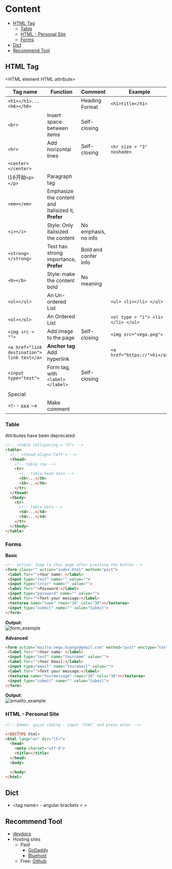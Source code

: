 # Content
- [HTML Tag](#html-tag)
  * [Table](#table)
  * [HTML - Personal Site](#html---personal-site)
  * [Forms](#forms)
- [Dict](#dict)
- [Recommend Tool](#recommend-tool)

## HTML Tag  
\<HTML element HTML attribute>  
  
| Tag name | Function | Comment | Example |
| -------- | -------- | ------- | ------- |
| `<h1></h1>...<h6></h6>` | | Heading Format | `<h1>title</h1>` |
| `<br>` | Insert space between items | Self-closing | |
| `<hr>` | Add horizontal lines | Self-closing | `<hr size = "3" noshade>` |
| `<center></center>` | | |
| l16开始`<p></p>` | Paragraph tag | | |
| `<em></em>` | Emphasize the content and Italisized it, **Prefer** | | |
| `<i></i>` | Style: Only italisized the content | No emphasis, no info | |
| `<strong></strong>` | Text has strong importance, **Prefer** | Bold and confer info | |
| `<b></b>` | Style: make the content bold | No meaning | |
| `<ul></ul>` | An Un-ordered List | | `<ul> <li></li> </ul>`|
| `<ol></ol>` | An Ordered List | |`<ol type = "i"> <li></li> </ul>` |
| `<img src = "">` | Add image to the page | Self-closing | `<img src="vega.png"> `|
| `<a href="link destination"> link text</a>` | **Anchor tag** Add hyperlink | | `<a href="https://">hi</a>` |
| `<input type="text">` | Form tag, with `<label></label>` | Self-closing | |
| | | | |
| Special | | | |
| \<!-- xxx --> | Make comment | | |

### Table
Attributes have been deprecated  
```html
<!-- <table cellspacing = "5"> -->
<table>  
  <!-- <thead align="left"> -->
  <thead>
    <!-- table row -->
    <tr>
      <!-- table head data -->
      <th>...</th>    
      <th>...</th>
    </tr>
  </thead>
  <tbody>
    <tr>
      <!-- table data -->
      <td>...</td>    
      <td>...</td>
    </tr>
  </tbody>
</table>      
```

### Forms
**Basic**
```html
<!-- action: Jump to this page after pressing the button -->
<form class="" action="index.html" method="post">
 <label for="">Your name: </label>
 <input type="text" name="" value="">
 <input type="color" name="" value="">
 <label for="">Password:</label>
 <input type="password" name="" value="">
 <label for="">Text your message:</label>
 <textarea name="name" rows="10" cols="30"></textarea>
 <input type="submit" name="" value="Submit">
</form>
```
**Output:**  
![form_example](https://user-images.githubusercontent.com/97777280/149737429-4e1bddfb-4939-4937-9813-788be257a8b2.png)

**Advanced**
```html
<form action="mailto:vega.huangx@gmail.com" method="post" enctype="text/plain">
 <label for="">Your name: </label>
 <input type="text" name="Yourname" value="">
 <label for="">Your Email:</label>
 <input type="email" name="Youremail" value="">
 <label for="">Text your message:</label>
 <textarea name="Yourmessage" rows="10" cols="30"></textarea>
 <input type="submit" name="" value="Submit">
</form>
```
**Output:**  
![emailto_example](https://user-images.githubusercontent.com/97777280/149739387-ea8cb7c5-d2a5-4a88-a4c9-2faf0ee1b7f5.png)



### HTML - Personal Site
```html
<!-- Emmet: quick coding - input 'html' and press enter -->

<!DOCTYPE html>
<html lang="en" dir="ltr">
  <head>
    <meta charset="utf-8">
    <title></title>
  </head>
  <body>

  </body>
</html>

```


## Dict
- \<tag name> - angular brackets < >

## Recommend Tool
- [devdocs](https://devdocs.io)
- Hosting sites
  - Paid
    - [GoDaddy](https://www.godaddy.com/)
    - [Bluehost](https://www.bluehost.com/)
  - Free: [Github](https://github.com/)
